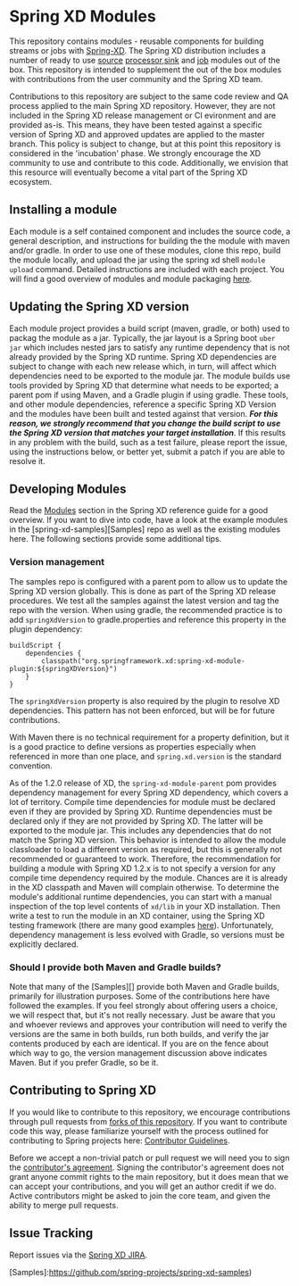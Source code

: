 Spring XD Modules
=================
This repository contains modules - reusable components for building streams or jobs with [Spring-XD](http://projects.spring.io/spring-xd/). The Spring XD distribution includes a number of ready to use [source](http://docs.spring.io/spring-xd/docs/current/reference/html/#sources) [processor](http://docs.spring.io/spring-xd/docs/current/reference/html/#processors),[sink](http://docs.spring.io/spring-xd/docs/current/reference/html/#sinks) and [job](http://docs.spring.io/spring-xd/docs/1.2.0.BUILD-SNAPSHOT/reference/html/#_pre_packaged_batch_jobs) modules out of the box. This repository is intended to supplement the out of the box modules with contributions from the user community and the Spring XD team. 

Contributions to this repository are subject to the same code review and QA process applied to the main Spring XD repository. However, they are not included in the Spring XD release management or CI evironment and are provided as-is. This means, they have been tested against a specific version of Spring XD and approved updates are applied to the master branch. This policy is subject to change, but at this point this repository is considered in the 'incubation' phase. We strongly encourage the XD community to use and contribute to this code. Additionally, we envision that this resource will eventually become a vital part of the Spring XD ecosystem. 


## Installing a module

Each module is a self contained component and includes the source code, a general description, and instructions for building the the module with maven and/or gradle. In order to use one of these modules, clone this repo, build the module locally, and upload the jar using the spring xd shell `module upload` command. Detailed instructions are included with each project. You will find a good overview of modules and module packaging [here](http://docs.spring.io/spring-xd/docs/current/reference/html/#modules).

## Updating the Spring XD version

Each module project provides a build script (maven, gradle, or both) used to packag the module as a jar. Typically, the jar layout is a Spring boot `uber jar` which includes nested jars to satisfy any runtime dependency that is not already provided by the Spring XD runtime. Spring XD dependencies are subject to change with each new release which, in turn, will affect which dependencies need to be exported to the module jar. The module builds use tools provided by Spring XD that determine what needs to be exported; a parent pom if using Maven, and a Gradle plugin if using gradle. These tools, and other module dependencies, reference a specific Spring XD Version and the modules have been built and tested against that version. _**For this reason, we strongly recommend that you change the build script to  use the Spring XD version that matches your target installation**_. If this results in any problem with the build, such as a test failure, please report the issue, using the instructions below, or better yet, submit a patch if you are able to resolve it.

## Developing Modules

Read the [Modules](http://docs.spring.io/spring-xd/docs/current/reference/html/#modules) section in the Spring XD reference guide for a good overview. If you want to dive into code, have a look at the example modules in the [spring-xd-samples][Samples] repo as well as the existing modules here. The following sections provide some additional tips.

### Version management

The samples repo is configured with a parent pom to allow us to update the Spring XD version globally. This is done as part of the Spring XD release procedures. We test all the samples against the latest version and tag the repo with the version. When using gradle, the recommended practice is to add `springXdVersion` to gradle.properties and reference this property in the plugin dependency:

````
buildScript {
    dependencies {
        classpath("org.springframework.xd:spring-xd-module-plugin:${springXDVersion}")
    }
}
````

The `springXdVersion` property is also required by the plugin to resolve XD dependencies. This pattern has not been enforced, but will be for future contributions.

With Maven there is no technical requirement for a property definition, but it is a good practice to define versions as properties especially when referenced in more than one place, and `spring.xd.version` is the standard convention. 

As of the 1.2.0 release of XD, the `spring-xd-module-parent` pom provides dependency management for every Spring XD dependency, which covers a lot of territory. Compile time dependencies for module must be declared even if they are provided by Spring XD. Runtime dependencies must be declared only if they are not provided by Spring XD. The latter will be exported to the module jar. This includes any dependencies that do not match the Spring XD version. This behavior is intended to allow the module classloader to load a different version as required, but this is generally not recommended or guaranteed to work. Therefore, the recommendation for building a module with Spring XD 1.2.x is to not specify a version for any compile time dependency required by the module. Chances are it is already in the XD classpath and Maven will complain otherwise. To determine the module's additional runtime dependencies, you can start with a manual inspection of the top level contents of `xd/lib` in your XD installation. Then write a test to run the module in an XD container, using the Spring XD testing framework (there are many good examples [here](https://github.com/spring-projects/spring-xd-samples)). Unfortunately, dependency management is less evolved with Gradle, so versions must be explicitly declared.

### Should I provide both Maven and Gradle builds?

Note that many of the [Samples][] provide both Maven and Gradle builds, primarily for illustration purposes. Some of the contributions here have followed the examples. If you feel strongly about offering users a choice, we will respect that, but it's not really necessary. Just be aware that you and whoever reviews and approves your contribution will need to verify the versions are the same in both builds, run both builds, and verify the jar contents produced by each are identical. If you are on the fence about which way to go, the version management discussion above indicates  Maven. But if you prefer Gradle, so be it.  

## Contributing to Spring XD

If you would like to contribute to this repository, we encourage contributions through pull requests from [forks of this repository](http://help.github.com/forking/). If you want to contribute code this way, please familiarize yourself with the process outlined for contributing to Spring projects here: [Contributor Guidelines](https://github.com/SpringSource/spring-integration/wiki/Contributor-Guidelines).

Before we accept a non-trivial patch or pull request we will need you to sign the [contributor's agreement](https://support.springsource.com/spring_committer_signup). Signing the contributor's agreement does not grant anyone commit rights to the main repository, but it does mean that we can accept your contributions, and you will get an author credit if we do.  Active contributors might be asked to join the core team, and given the ability to merge pull requests.

## Issue Tracking

Report issues via the [Spring XD JIRA](https://jira.springsource.org/browse/XD).

[Samples]:https://github.com/spring-projects/spring-xd-samples)